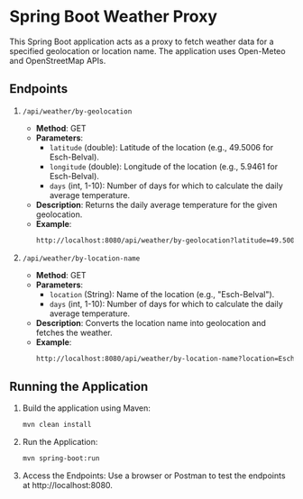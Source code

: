 # Spring Boot Weather Proxy

This Spring Boot application acts as a proxy to fetch weather data for a specified geolocation or location name. The application uses Open-Meteo and OpenStreetMap APIs.

## Endpoints

1. `/api/weather/by-geolocation`
   - **Method**: GET
   - **Parameters**:
     - `latitude` (double): Latitude of the location (e.g., 49.5006 for Esch-Belval).
     - `longitude` (double): Longitude of the location (e.g., 5.9461 for Esch-Belval).
     - `days` (int, 1-10): Number of days for which to calculate the daily average temperature.
   - **Description**: Returns the daily average temperature for the given geolocation.
   - **Example**:
      ```bash
      http://localhost:8080/api/weather/by-geolocation?latitude=49.5006&longitude=5.9461&days=3
      ```

2. `/api/weather/by-location-name`
   - **Method**: GET
   - **Parameters**:
     - `location` (String): Name of the location (e.g., "Esch-Belval").
     - `days` (int, 1-10): Number of days for which to calculate the daily average temperature.
   - **Description**: Converts the location name into geolocation and fetches the weather.
   - **Example**:
      ```bash
      http://localhost:8080/api/weather/by-location-name?location=Esch-Belval&days=3
      ```

## Running the Application

1. Build the application using Maven:
   ```bash
   mvn clean install
   ```
2. Run the Application:
   ```bash
   mvn spring-boot:run
   ```
3. Access the Endpoints:
   Use a browser or Postman to test the endpoints at http://localhost:8080.